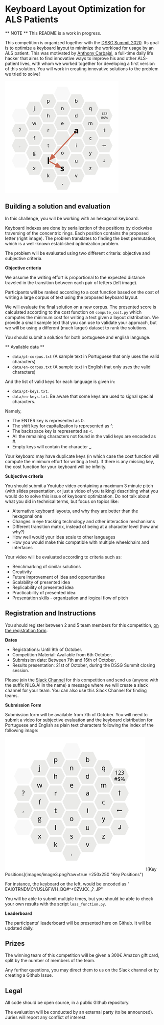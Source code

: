 # Keyboard Layout Optimization for ALS Patients

** NOTE ** This README is a work in progress. 

This competition is organized together with the [DSSG Summit 2020](http://www.summit.dssg.pt). Its goal is to optimize a keyboard layout to minimize the workload for usage by an ALS patient. This was motivated by [Anthony Carbajal](http://www.anthonycarbajal.com), a full-time daily life hacker that aims to find innovative ways to improve his and other ALS-patient lives, with whom we worked together for developing a first version of this solution. You will work in creating innovative solutions to the problem we tried to solve!

![Hexagonal Keyboard Layout](images/image1.png "Hexagonal Keyboard Layout")

## Building a solution and evaluation

In this challenge, you will be working with an hexagonal keyboard. 

Keyboard indexes are done by serialization of the positions by clockwise traversing of the concentric rings. Each position contains the proposed letter (right image). The problem translates to finding the best permutation, which is a well-known established optimization problem.

The problem will be evaluated using two different criteria: objective and subjective criteria.

**Objective criteria**

We assume the writing effort is proportional to the expected distance traveled in the transition between each pair of letters (left image).

Participants will be ranked according to a cost function based on the cost of writing a large corpus of text using the proposed keyboard layout.

We will evaluate the final solution on a new corpus. The presented score is calculated according to the cost function on `compute_cost.py` which computes the minimum cost for writing a text given a layout distribution. We provide a small sample text that you can use to validate your approach, but we will be using a different (much larger) dataset to rank the solutions.

You should submit a solution for both portuguese and english language.

** Available data ** 

- `data/pt-corpus.txt` (A sample text in Portuguese that only uses the valid characters)
- `data/en-corpus.txt` (A sample text in English that only uses the valid characters)

And the list of valid keys for each language is given in:
- `data/pt-keys.txt`.
- `data/en-keys.txt`.
Be aware that some keys are used to signal special characters.

Namely,
- The ENTER key is represented as 0.
- The shift key for capitalization is represented as ^.
- The backspace key is represented as <.
- All the remaining characters not found in the valid keys are encoded as #.
- Empty keys will contain the character _.

Your keyboard may have duplicate keys (in which case the cost function will compute the minimum effort for writing a text).
If there is any missing key, the cost function for your keyboard will be infinity.

**Subjective criteria**

You should submit a Youtube video containing a maximum 3 minute pitch (with slides presentation, or just a video of you talking) describing what you would do to solve this issue of keyboard optimization. Do not talk about what you did in technical terms, but focus on topics like:

- Alternative keyboard layouts, and why they are better than the hexagonal one
- Changes in eye tracking technology and other interaction mechanisms
- Different transition matrix, instead of being at a character level (how and why?) 
- How well would your idea scale to other languages
- How you would make this compatible with multiple wheelchairs and interfaces

Your video will be evaluated according to criteria such as:

- Benchmarking of similar solutions
- Creativity
- Future improvement of idea and opportunities
- Scalability of presented idea
- Replicability of presented idea
- Practicability of presented idea
- Presentation skills - organization and logical flow of pitch

## Registration and Instructions

You should register between 2 and 5 team members for this competition, [on the registration form](https://forms.gle/tz4LKmwXunSGAAEHA).

**Dates**
- Registrations: Until 9th of October. 
- Competition Material: Available from 6th October. 
- Submission date: Between 7th and 16th of October. 
- Results presentation: 21st of October, during the DSSG Summit closing session. 

Please join the [Slack Channel](
https://join.slack.com/t/dssgsummit202-dgf8036/shared_invite/zt-hgkylr45-CdWezJO0HPyOJLD7360ZNw) for this competition and send us (anyone with the suffix NILG.AI in the name) a message where we will create a slack channel for your team. You can also use this Slack Channel for finding teams.

**Submission Form**

Submission form will be available from 7th of October. 
You will need to submit a video for subjective evaluation and the keyboard distribution for Portuguese and English as plain text characters following the index of the following image:

![Optimization Function"](images/image2.png?raw=true "Optimization Function") ![Key Positions](images/image3.png?raw=true =250x250 "Key Positions")

For instance, the keyboard on the left, would be encoded as " EAIOTRNDMCYUSLGFWH_BQ#^<0ZV.KX_,?_JP"

You will be able to submit multiple times, but you should be able to check your own results with the script `loss_function.py`.  

**Leaderboard**

The participants' leaderboard will be presented here on Github. It will be updated daily. 

## Prizes

The winning team of this competition will be given a 300€ Amazon gift card, split by the number of members of the team. 

Any further questions, you may direct them to us on the Slack channel or by creating a Github Issue.

## Legal 

All code should be open source, in a public Github repository.

The evaluation will be conducted by an external party (to be announced). Juries will report any conflict of interest.

